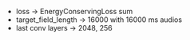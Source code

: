 - loss &rarr; EnergyConservingLoss sum
- target_field_length &rarr; 16000 with 16000 ms audios
- last conv layers &rarr; 2048, 256

